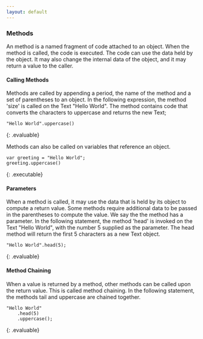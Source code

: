 ```yaml
---
layout: default
---
```


### Methods

An method is a named fragment of code attached to an object. When the method is called, the code is executed. The code
can use the data held by the object. It may also change the internal data of the object, and it may return a value to 
the caller. 

#### Calling Methods

Methods are called by appending a period, the name of the method and a set of parentheses to an object. In the following
expression, the method 'size' is called on the Text "Hello World". The method contains code that converts the characters 
to uppercase and returns the new Text;

```
"Hello World".uppercase()
```
{: .evaluable}

Methods can also be called on variables that reference an object.

```
var greeting = "Hello World";
greeting.uppercase()
```
{: .executable}

#### Parameters

When a method is called, it may use the data that is held by its object to compute a return value. Some methods require 
additional data to be passed in the parentheses to compute the value. We say the the method has a parameter. In the 
following statement, the method 'head' is invoked on the Text "Hello World", with the number 5 supplied as the parameter. 
The head method will return the first 5 characters as a new Text object.

```
"Hello World".head(5);
```
{: .evaluable}

#### Method Chaining

When a value is returned by a method, other methods can be called upon the return value. This is called method chaining. 
In the following statement, the methods tail and uppercase are chained together.

```
"Hello World"
    .head(5)
    .uppercase();
```
{: .evaluable}